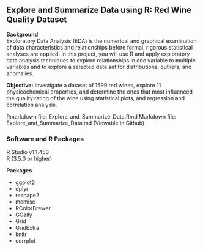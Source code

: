 ## Explore and Summarize Data using R: Red Wine Quality Dataset 

**Background**  
Exploratory Data Analysis (EDA) is the numerical and graphical examination of data characteristics and relationships before formal, rigorous statistical analyses are applied. In this project, you will use R and apply exploratory data analysis techniques to explore relationships in one variable to multiple variables and to explore a selected data set for distributions, outliers, and anomalies.  
  

**Objective:**  Investigate a dataset of 1599 red wines, explore 11 physicochemical properties, and determine the ones that most influenced the quality rating of the wine using statistical plots, and regression and correlation analysis.  

Rmarkdown file: Explore_and_Summarize_Data.Rmd
Markdown file: Explore_and_Summarize_Data.md (Viewable in Github)

### Software and R Packages    
R Studio v1.1.453   
R (3.5.0 or higher) 

**Packages**  
- ggplot2  
- dplyr  
- reshape2  
- memisc  
- RColorBrewer  
- GGally  
- Grid  
- GridExtra  
- knitr  
- corrplot  



